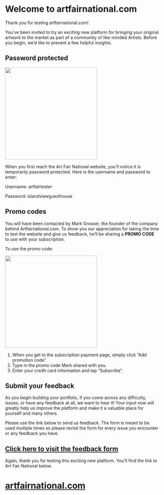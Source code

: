 # Welcome to artfairnational.com

Thank you for testing artfairnational.com!

You’ve been invited to try an exciting new platform for bringing your original artwork to the market as part of a community of like-minded Artists. Before you begin, we’d like to present a few helpful insights.

## Password protected

<img src="https://i.imgur.com/U4M5JLo.png" width=300>

When you first reach the Art Fair National website, you'll notice it is temporarily password protected. Here is the username and password to enter:

Username: artfairtester

Password: islandviewguesthouse

## Promo codes

You will have been contacted by Mark Grosser, the founder of the company behind Artfairnational.com. To show you our appreciation for taking the time to test the website and give us feedback, he’ll be sharing a **PROMO CODE** to use with your subscription.

To use the promo code:

<img src="https://i.imgur.com/ARl3isV.png" width=300>

1. When you get to the subscription payment page, simply click “Add promotion code”.
2. Type in the promo code Mark shared with you.
3. Enter your credit card information and tap “Subscribe”.

## Submit your feedback

As you begin building your portfolio, if you come across any difficulty, issues, or have any feedback at all, we want to hear it! Your input now will greatly help us improve the platform and make it a valuable place for yourself and many others.

Please use the link below to send us feedback. The form is meant to be used multiple times so please revisit the form for every issue you encounter or any feedback you have.

## [Click here to visit the feedback form](https://forms.gle/PhF19TRMsKTzC7V68)

Again, thank you for testing this exciting new platform. You’ll find the link to Art Fair National below.

<h1><a href="https://artfairnational.com" target="_blank">artfairnational.com</a></h1>
